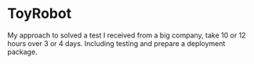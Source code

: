 # ToyRobot
My approach to solved a test I received from a big company, take 10 or 12 hours over 3 or 4 days. Including testing and prepare a deployment package.
